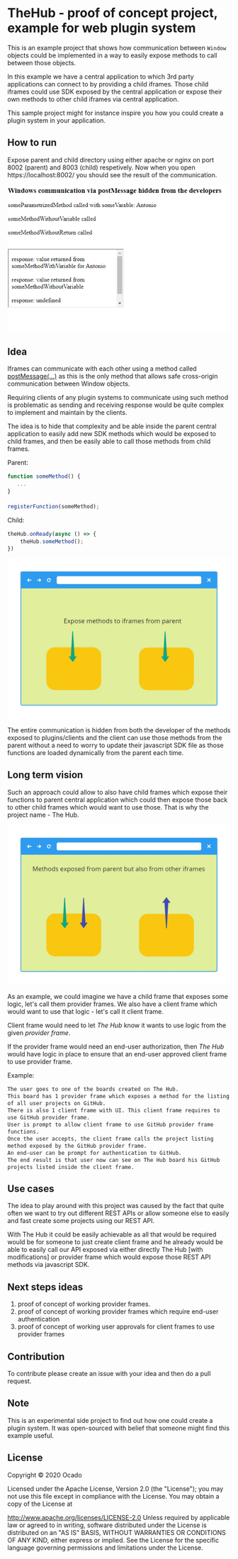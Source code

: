 # TheHub - proof of concept project, example for web plugin system

This is an example project that shows how communication between `Window` objects could
be implemented in a way to easily expose methods to call between those objects.

In this example we have a central application to which 3rd party applications can
connect to by providing a child iframes. Those child iframes could use SDK exposed by the central 
application or expose their own methods to other child iframes via central application.

This sample project might for instance inspire you how you could create a plugin system in your application.

## How to run
Expose parent and child directory using either apache or nginx on port 8002 (parent) and 8003 (child) respetively.
Now when you open https://localhost:8002/ you should see the result of the communication.

![Result image](img/result.png)
## Idea

Iframes can communicate with each other using a method called 
[postMessage(...)](https://developer.mozilla.org/en-US/docs/Web/API/Window/postMessage)
as this is the only method that allows safe cross-origin communication between Window objects.

Requiring clients of any plugin systems to communicate using such method is problematic
as sending and receiving response would be quite complex to implement and maintain by the clients. 

The idea is to hide that complexity and be able inside the parent central application to 
 easily add new SDK methods which would be exposed to child frames, and 
 then be easily able to call those methods from child frames.
 
 Parent:
 ```javascript
function someMethod() {
    ...
}

registerFunction(someMethod);
```

Child:
```javascript
theHub.onReady(async () => {
    theHub.someMethod();
})
```

![Image parent exposing methods to child](img/parentToClient.jpg)

The entire communication is hidden from both the developer of the methods exposed to plugins/clients
and the client can use those methods from the parent without a need to worry to update
their javascript SDK file as those functions are loaded dynamically from the parent
each time.

## Long term vision

Such an approach could allow to also have child frames which expose their functions to parent
central application which could then expose those back to other child frames which would want to use those. That is why the project name - The Hub. 

![Image of child exposing methods to parent and again to child](img/childToParentToClient.jpg)

As an example, we could imagine we have a child frame that exposes some logic,
 let's call them provider frames. We also have a client frame which would want to use that logic - let's call it client frame.
 
 Client frame would need to let *The Hub* know it wants to use logic from the given *provider frame*.
 
 If the provider frame would need an end-user authorization, then *The Hub* would have logic in place to ensure that an end-user approved client frame to use 
 provider frame.
 
 Example:
 
 ```
The user goes to one of the boards created on The Hub.
This board has 1 provider frame which exposes a method for the listing of all user projects on GitHub.
There is also 1 client frame with UI. This client frame requires to use GitHub provider frame.
User is prompt to allow client frame to use GitHub provider frame functions.
Once the user accepts, the client frame calls the project listing method exposed by the GitHub provider frame.
An end-user can be prompt for authentication to GitHub.
The end result is that user now can see on The Hub board his GitHub projects listed inside the client frame.
```

## Use cases

The idea to play around with this project was caused by the fact that quite often 
we want to try out different REST APIs or allow someone else to 
easily and fast create some projects using our REST API.

With The Hub it could be easily achievable as all that would be required would be for someone
to just create client frame and he already would be able to easily call our API 
exposed via either directly The Hub [with modifications] or provider frame which would expose those REST API methods via javascript SDK.

## Next steps ideas

1. proof of concept of working provider frames.
2. proof of concept of working provider frames which require end-user authentication
3. proof of concept of working user approvals for client frames to use provider frames

## Contribution
To contribute please create an issue with your idea and then do a pull request.

## Note
This is an experimental side project to find out how one could create a plugin system. It was open-sourced with belief that someone might find this example useful.

## License

Copyright © 2020 Ocado

Licensed under the Apache License, Version 2.0 (the "License"); you may not use this file except in compliance with the License. You may obtain a copy of the License at

http://www.apache.org/licenses/LICENSE-2.0
Unless required by applicable law or agreed to in writing, software distributed under the License is distributed on an "AS IS" BASIS, WITHOUT WARRANTIES OR CONDITIONS OF ANY KIND, either express or implied. See the License for the specific language governing permissions and limitations under the License.
